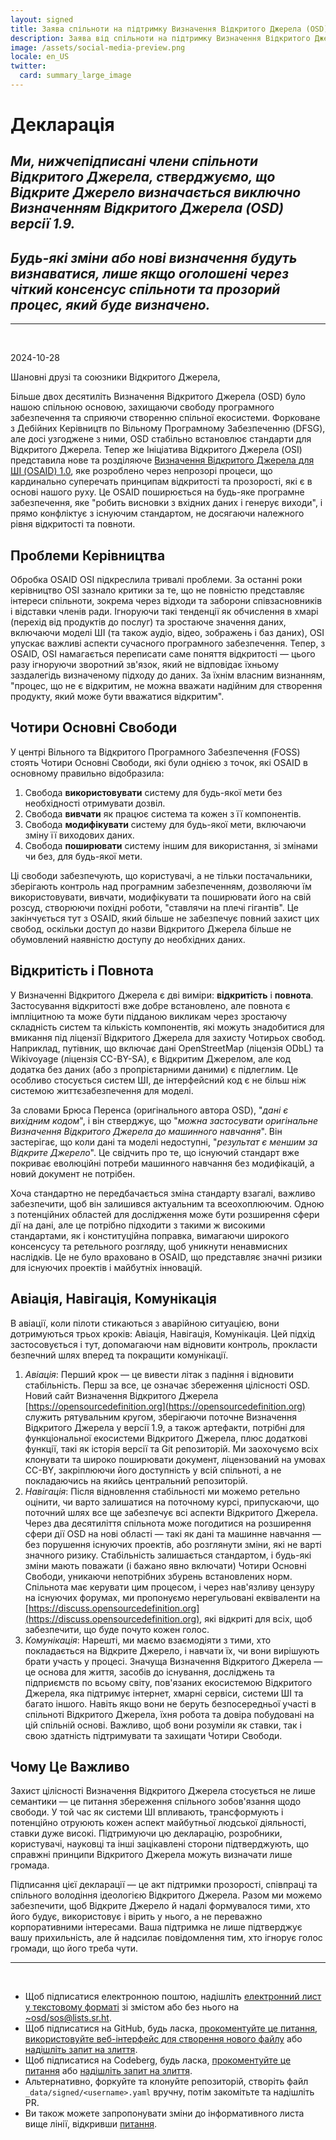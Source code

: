 ```yaml
---
layout: signed
title: Заява спільноти на підтримку Визначення Відкритого Джерела (OSD)
description: Заява від спільноти на підтримку Визначення Відкритого Джерела (OSD) версії 1.9
image: /assets/social-media-preview.png
locale: en_US
twitter:
  card: summary_large_image
---
```


# **Декларація**

## *Ми, нижчепідписані члени спільноти Відкритого Джерела, стверджуємо, що Відкрите Джерело визначається виключно Визначенням Відкритого Джерела (OSD) версії 1.9.*

## *Будь-які зміни або нові визначення будуть визнаватися, лише якщо оголошені через чіткий консенсус спільноти та прозорий процес, який буде визначено.*

---
<br>

2024-10-28

Шановні друзі та союзники Відкритого Джерела,

Більше двох десятиліть Визначення Відкритого Джерела (OSD) було нашою спільною основою, захищаючи свободу програмного забезпечення та сприяючи створенню спільної екосистеми. Форковане з Дебійних Керівництв по Вільному Програмному Забезпеченню (DFSG), але досі узгоджене з ними, OSD стабільно встановлює стандарти для Відкритого Джерела. Тепер же Ініціатива Відкритого Джерела (OSI) представила нове та розділяюче [Визначення Відкритого Джерела для ШІ (OSAID) 1.0](https://opensource.org/ai/open-source-ai-definition), яке розроблено через непрозорі процеси, що кардинально суперечать принципам відкритості та прозорості, які є в основі нашого руху. Це OSAID поширюється на будь-яке програмне забезпечення, яке "робить висновки з вхідних даних і генерує виходи", і прямо конфліктує з існуючим стандартом, не досягаючи належного рівня відкритості та повноти.

## Проблеми Керівництва

Обробка OSAID OSI підкреслила тривалі проблеми. За останні роки керівництво OSI зазнало критики за те, що не повністю представляє інтереси спільноти, зокрема через відходи та заборони співзасновників і відставки членів ради. Ігноруючи такі тенденції як обчислення в хмарі (перехід від продуктів до послуг) та зростаюче значення даних, включаючи моделі ШІ (та також аудіо, відео, зображень і баз даних), OSI упускає важливі аспекти сучасного програмного забезпечення. Тепер, з OSAID, OSI намагається переписати саме поняття відкритості — цього разу ігноруючи зворотний зв'язок, який не відповідає їхньому заздалегідь визначеному підходу до даних. За їхнім власним визнанням, "процес, що не є відкритим, не можна вважати надійним для створення продукту, який може бути вважатися відкритим".

## Чотири Основні Свободи

У центрі Вільного та Відкритого Програмного Забезпечення (FOSS) стоять Чотири Основні Свободи, які були однією з точок, які OSAID в основному правильно відобразила:

1. Свобода **використовувати** систему для будь-якої мети без необхідності отримувати дозвіл.
2. Свобода **вивчати** як працює система та кожен з її компонентів.
3. Свобода **модифікувати** систему для будь-якої мети, включаючи зміну її виходових даних.
4. Свобода **поширювати** систему іншим для використання, зі змінами чи без, для будь-якої мети.

Ці свободи забезпечують, що користувачі, а не тільки постачальники, зберігають контроль над програмним забезпеченням, дозволяючи їм використовувати, вивчати, модифікувати та поширювати його на свій розсуд, створюючи похідні роботи, "ставлячи на плечі гігантів". Це закінчується тут з OSAID, який більше не забезпечує повний захист цих свобод, оскільки доступ до назви Відкритого Джерела більше не обумовлений наявністю доступу до необхідних даних.

## Відкритість і Повнота

У Визначенні Відкритого Джерела є дві виміри: **відкритість** і **повнота**. Застосування відкритості вже добре встановлено, але повнота є імпліцитною та може бути підданою викликам через зростаючу складність систем та кількість компонентів, які можуть знадобитися для вмикання під ліцензії Відкритого Джерела для захисту Чотирьох свобод. Наприклад, путівник, що включає дані OpenStreetMap (ліцензія ODbL) та Wikivoyage (ліцензія CC-BY-SA), є Відкритим Джерелом, але код додатка без даних (або з пропрієтарними даними) є підлеглим. Це особливо стосується систем ШІ, де інтерфейсний код є не більш ніж системою життєзабезпечення для моделі.

За словами Брюса Перенса (оригінального автора OSD), "*дані є вихідним кодом*", і він стверджує, що "*можна застосувати оригінальне Визначення Відкритого Джерела до машинного навчання*". Він застерігає, що коли дані та моделі недоступні, "*результат є меншим за Відкрите Джерело*". Це свідчить про те, що існуючий стандарт вже покриває еволюційні потреби машинного навчання без модифікацій, а новий документ не потрібен.

Хоча стандартно не передбачається зміна стандарту взагалі, важливо забезпечити, щоб він залишився актуальним та всеохоплюючим. Одною з потенційних областей для дослідження може бути розширення сфери дії на дані, але це потрібно підходити з такими ж високими стандартами, як і конституційна поправка, вимагаючи широкого консенсусу та ретельного розгляду, щоб уникнути ненавмисних наслідків. Це не було враховано в OSAID, що представляє значні ризики для існуючих проектів і майбутніх інновацій.

## Авіація, Навігація, Комунікація

В авіації, коли пілоти стикаються з аварійною ситуацією, вони дотримуються трьох кроків: Авіація, Навігація, Комунікація. Цей підхід застосовується і тут, допомагаючи нам відновити контроль, прокласти безпечний шлях вперед та покращити комунікації.

1. *Авіація*: Перший крок — це вивести літак з падіння і відновити стабільність. Перш за все, це означає збереження цілісності OSD. Новий сайт Визначення Відкритого Джерела [https://opensourcedefinition.org](https://opensourcedefinition.org) служить рятувальним кругом, зберігаючи поточне Визначення Відкритого Джерела у версії 1.9, а також артефакти, потрібні для функціональної екосистеми Відкритого Джерела, плюс додаткові функції, такі як історія версії та Git репозиторій. Ми заохочуємо всіх клонувати та широко поширювати документ, ліцензований на умовах CC-BY, закріплюючи його доступність у всій спільноті, а не покладаючись на якийсь центральний репозиторій.
2. *Навігація*: Після відновлення стабільності ми можемо ретельно оцінити, чи варто залишатися на поточному курсі, припускаючи, що поточний шлях все ще забезпечує всі аспекти Відкритого Джерела. Через два десятиліття спільнота може погодитися на розширення сфери дії OSD на нові області — такі як дані та машинне навчання — без порушення існуючих проектів, або розглянути зміни, які не варті значного ризику. Стабільність залишається стандартом, і будь-які зміни мають поважати (і бажано явно включати) Чотири Основні Свободи, уникаючи непотрібних збурень встановлених норм. Спільнота має керувати цим процесом, і через нав'язливу цензуру на існуючих форумах, ми пропонуємо нерегульовані еквіваленти на [https://discuss.opensourcedefinition.org](https://discuss.opensourcedefinition.org), які відкриті для всіх, щоб забезпечити, що буде почуто кожен голос.
3. *Комунікація*: Нарешті, ми маємо взаємодіяти з тими, хто покладається на Відкрите Джерело, і навчати їх, чи вони вирішують брати участь у процесі. Значуща Визначення Відкритого Джерела — це основа для життя, засобів до існування, досліджень та підприємств по всьому світу, пов'язаних екосистемою Відкритого Джерела, яка підтримує інтернет, хмарні сервіси, системи ШІ та багато іншого. Навіть якщо вони не беруть безпосередньої участі в спільноті Відкритого Джерела, їхня робота та довіра побудовані на цій спільній основі. Важливо, щоб вони розуміли як ставки, так і свою здатність підтримувати та захищати Чотири Свободи.

## Чому Це Важливо

Захист цілісності Визначення Відкритого Джерела стосується не лише семантики — це питання збереження спільного зобов'язання щодо свободи. У той час як системи ШІ впливають, трансформують і потенційно отруюють кожен аспект майбутньої людської діяльності, ставки дуже високі. Підтримуючи цю декларацію, розробники, користувачі, науковці та інші зацікавлені сторони підтверджують, що справжні принципи Відкритого Джерела можуть визначати лише громада.

Підписання цієї декларації — це акт підтримки прозорості, співпраці та спільного володіння ідеологією Відкритого Джерела. Разом ми можемо забезпечити, щоб Відкрите Джерело й надалі формувалося тими, хто його будує, використовує і вірить у нього, а не переважно корпоративними інтересами. Ваша підтримка не лише підтверджує вашу прихильність, але й надсилає повідомлення тим, хто ігнорує голос громади, що його треба чути.

---
<br>

- Щоб підписатися електронною поштою, надішліть [електронний лист у текстовому форматі](https://useplaintext.email/) зі змістом або без нього на [~osd/sos@lists.sr.ht](mailto:~osd/sos@lists.sr.ht).
- Щоб підписатися на GitHub, будь ласка, [прокоментуйте це питання](https://github.com/OpenSourceDefinition/SaveOpenSource/issues/1), [використовуйте веб-інтерфейс для створення нового файлу](https://github.com/OpenSourceDefinition/SaveOpenSource/new/master/_data/signed) або [надішліть запит на злиття](https://github.com/OpenSourceDefinition/SaveOpenSource/pulls).
- Щоб підписатися на Codeberg, будь ласка, [прокоментуйте це питання](https://codeberg.org/osd/sos/issues/1) або [надішліть запит на злиття](https://codeberg.org/osd/sos/pulls).
- Альтернативно, форкуйте та клонуйте репозиторій, створіть файл `_data/signed/<username>.yaml` вручну, потім закомітьте та надішліть PR.
- Ви також можете запропонувати зміни до інформативного листа вище лінії, відкривши [питання](https://codeberg.org/osd/sos/issues).
